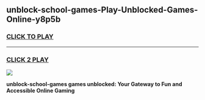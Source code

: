
## unblock-school-games-Play-Unblocked-Games-Online-y8p5b
<h3>
<a href="https://premium76.site?title=unblock-school-games&ref=24A">CLICK TO PLAY</a></h3>
<hr>

<h3>
<a href="https://premium76.site?title=unblock-school-games&ref=24A">CLICK 2 PLAY</a>
  
</h3>

<a href="https://premium76.site?title=unblock-school-games&ref=24A"><img src="https://clearcache.store/games.png"></a>


**unblock-school-games games unblocked: Your Gateway to Fun and Accessible Online Gaming**
